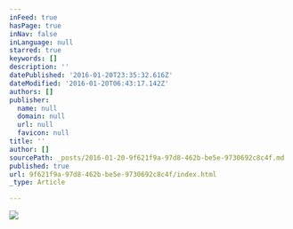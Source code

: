 ```yaml
---
inFeed: true
hasPage: true
inNav: false
inLanguage: null
starred: true
keywords: []
description: ''
datePublished: '2016-01-20T23:35:32.616Z'
dateModified: '2016-01-20T06:43:17.142Z'
authors: []
publisher:
  name: null
  domain: null
  url: null
  favicon: null
title: ''
author: []
sourcePath: _posts/2016-01-20-9f621f9a-97d8-462b-be5e-9730692c8c4f.md
published: true
url: 9f621f9a-97d8-462b-be5e-9730692c8c4f/index.html
_type: Article

---
```

![](https://the-grid-user-content.s3-us-west-2.amazonaws.com/53b32d46-c3fd-43b8-8660-439571ad4dad.jpg)